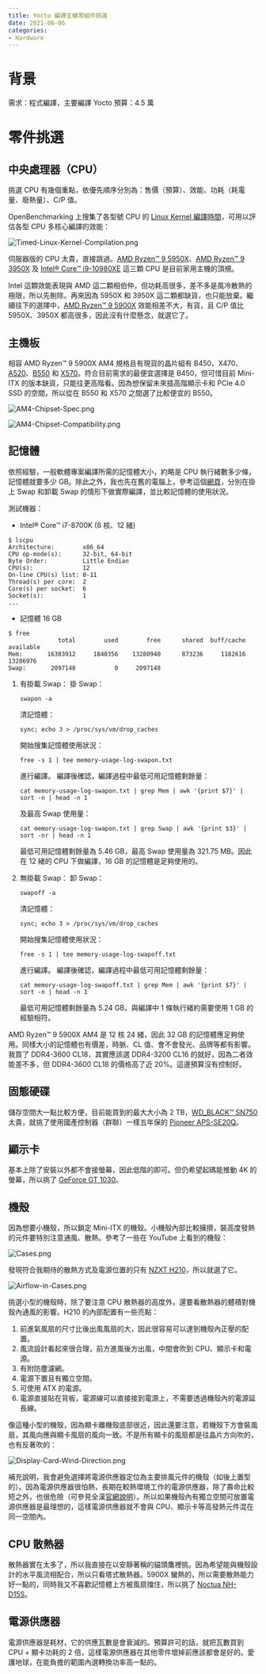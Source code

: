 ```yaml
---
title: Yocto 編譯主機零組件挑選
date: 2021-06-06
categories:
- Hardware
---
```


# 背景

需求：程式編譯，主要編譯 Yocto
預算：4.5 萬

# 零件挑選

## 中央處理器（CPU）

挑選 CPU 有幾個重點，依優先順序分別為：售價（預算）、效能、功耗（耗電量、廢熱量）、C/P 值。

OpenBenchmarking 上搜集了各型號 CPU 的 [Linux Kernel 編譯時間](https://openbenchmarking.org/test/pts/build-linux-kernel)，可用以評估各型 CPU 多核心編譯的效能：

![Timed-Linux-Kernel-Compilation.png](Timed-Linux-Kernel-Compilation.png)

伺服器版的 CPU 太貴，直接跳過。[AMD Ryzen™ 9 5950X](https://www.amd.com/en/products/cpu/amd-ryzen-9-5950x)、[AMD Ryzen™ 9 3950X](https://www.amd.com/en/products/cpu/amd-ryzen-9-3950x) 及 [Intel® Core™ i9-10980XE](https://ark.intel.com/content/www/us/en/ark/products/198017/intel-core-i9-10980xe-extreme-edition-processor-24-75m-cache-3-00-ghz.html) 這三顆 CPU 是目前家用主機的頂規。

Intel 這顆效能表現與 AMD 這二顆相伯仲，但功耗高很多，差不多是風冷散熱的極限，所以先剔除。再來因為 5950X 和 3950X 這二顆都缺貨，也只能放棄。繼續往下的選擇中，[AMD Ryzen™ 9 5900X](https://www.amd.com/en/products/cpu/amd-ryzen-9-5900x) 效能相差不大，有貨，且 C/P 值比 5950X、3950X 都高很多，因此沒有什麼懸念，就選它了。

## 主機板

相容 AMD Ryzen™ 9 5900X AM4 規格且有現貨的晶片組有 B450、X470、[A520](https://www.amd.com/en/chipsets/a520)、[B550](https://www.amd.com/en/chipsets/b550) 和 [X570](https://www.amd.com/en/chipsets/x570)。符合目前需求的最便宜選擇是 B450，但可惜目前 Mini-ITX 的版本缺貨，只能往更高階看。因為想保留未來插高階顯示卡和 PCIe 4.0 SSD 的空間，所以從在 B550 和 X570 之間選了比較便宜的 B550。

![AM4-Chipset-Spec.png](AM4-Chipset-Spec.png)

![AM4-Chipset-Compatibility.png](AM4-Chipset-Compatibility.png)

## 記憶體

依照經驗，一般軟體專案編譯所需的記憶體大小，約略是 CPU 執行緒數多少條，記憶體就要多少 GB。除此之外，我也先在舊的電腦上，參考這個[網頁](https://www.linuxatemyram.com/)，分別在掛上 Swap 和卸載 Swap 的情形下做實際編譯，並比較記憶體的使用狀況。

測試機器：

- Intel® Core™ i7-8700K (6 核、12 緒)

```
$ lscpu
Architecture:        x86_64
CPU op-mode(s):      32-bit, 64-bit
Byte Order:          Little Endian
CPU(s):              12
On-line CPU(s) list: 0-11
Thread(s) per core:  2
Core(s) per socket:  6
Socket(s):           1
...
```

- 記憶體 16 GB

```
$ free
              total        used        free      shared  buff/cache   available
Mem:       16303912     1840356    13280940      873236     1182616    13286976
Swap:       2097148           0     2097148
```

1.  有掛載 Swap：
    掛 Swap：
    
    ```
    swapon -a
    ```
    
    清記憶體：
    
    ```
    sync; echo 3 > /proc/sys/vm/drop_caches
    ```
    
    開始搜集記憶體使用狀況：
    
    ```
    free -s 1 | tee memory-usage-log-swapon.txt
    ```
    
    進行編譯。
    編譯後確認，編譯過程中最低可用記憶體剩餘量：
    
    ```
    cat memory-usage-log-swapon.txt | grep Mem | awk '{print $7}' | sort -n | head -n 1
    ```
    
    及最高 Swap 使用量：
    
    ```
    cat memory-usage-log-swapon.txt | grep Swap | awk '{print $3}' | sort -nr | head -n 1
    ```
    
    最低可用記憶體剩餘量為 5.46 GB，最高 Swap 使用量為 321.75 MB。因此在 12 緒的 CPU 下做編譯，16 GB 的記憶體是足夠使用的。
    
2.  無掛載 Swap：
    卸 Swap：
    
    ```
    swapoff -a
    ```
    
    清記憶體：
    
    ```
    sync; echo 3 > /proc/sys/vm/drop_caches
    ```
    
    開始搜集記憶體使用狀況：
    
    ```
    free -s 1 | tee memory-usage-log-swapoff.txt
    ```
    
    進行編譯。
    編譯後確認，編譯過程中最低可用記憶體剩餘量：
    
    ```
    cat memory-usage-log-swapoff.txt | grep Mem | awk '{print $7}' | sort -n | head -n 1
    ```
    
    最低可用記憶體剩餘量為 5.24 GB，與編譯中 1 條執行緒約需要使用 1 GB 的經驗相符。

AMD Ryzen™ 9 5900X AM4 是 12 核 24 緒，因此 32 GB 的記憶體應足夠使用。同樣大小的記憶體也有價差，時脈、CL 值、會不會發光、品牌等都有影響。我買了 DDR4-3600 CL18，其實應該選 DDR4-3200 CL16 的就好，因為二者效能差不多，但 DDR4-3600 CL18 的價格高了近 20%。這邊預算沒有控制好。

## 固態硬碟

儲存空間大一點比較方便，目前能買到的最大大小為 2 TB，[WD_BLACK™ SN750](https://shop.westerndigital.com/products/internal-drives/wd-black-sn750-nvme-ssd#WDS250G3X0C) 太貴，就挑了使用國產控制器（群聯）一樣五年保的 [Pioneer APS-SE20Q](https://pioneer-iot.com/product/internal-ssd/internal-ssdaps-se20q/)。

## 顯示卡

基本上除了安裝以外都不會接螢幕，因此低階的即可。但仍希望起碼能推動 4K 的螢幕，所以挑了 [GeForce GT 1030](https://www.nvidia.com/en-us/geforce/graphics-cards/gt-1030/specifications/)。

## 機殼

因為想要小機殼，所以鎖定 Mini-ITX 的機殼。小機殼內部比較擁擠，裝高度發熱的元件要特別注意通風、散熱。參考了一些在 YouTube 上看到的機殼：

![Cases.png](Cases.png)

發現符合我期待的散熱方式及電源位置的只有 [NZXT H210](https://nzxt.com/product/h210)，所以就選了它。

![Airflow-in-Cases.png](Airflow-in-Cases.png)

挑選小型的機殼時，除了要注意 CPU 散熱器的高度外，還要看散熱器的體積對機殼內通風的影響。H210 的內部配置有一些亮點：

1.  前進氣風扇的尺寸比後出風風扇的大，因此很容易可以達到機殼內正壓的配置。
2.  風流設計看起來很合理，前方進風後方出風，中間會吹到 CPU、顯示卡和電源。
3.  有附防塵濾網。
4.  電源下置且有獨立空間。
5.  可使用 ATX 的電源。
6.  電源直接貼在背板，電源線可以直接接到電源上，不需要透過機殼內的電源延長線。

像這種小型的機殼，因為顯卡離機殼底部很近，因此還要注意，若機殼下方會裝風扇，其風向應與顯卡風扇的風向一致。不是所有顯卡的風扇都是往晶片方向吹的，也有反著吹的：

![Display-Card-Wind-Direction.png](Display-Card-Wind-Direction.png)

補充說明，我會避免選擇將電源供應器定位為主要排風元件的機殼（如後上置型的）。因為電源供應器很怕熱，長期在較熱環境工作的電源供應器，除了壽命比較短之外，也很危險（可參見全漢[官網說明](https://www.fsp-group.com/tw/knowledge-prd-4.html)）。所以如果機殼內有獨立空間可放置電源供應器是最理想的，這樣電源供應器就不會與 CPU、顯示卡等高發熱元件混在同一空間內。

## CPU 散熱器

散熱器實在太多了，所以我直接在以安靜著稱的貓頭鷹裡挑。因為希望能與機殼設計的水平風流相配合，所以只看塔式散熱器。5900X 蠻熱的，所以需要散熱能力好一點的，同時我又不喜歡記憶體上方被風扇擋住，所以挑了 [Noctua NH-D15S](https://www.google.com/search?client=firefox-b-d&q=NH-D15s)。

## 電源供應器

電源供應器是耗材，它的供應瓦數是會衰減的。預算許可的話，就把瓦數買到 CPU + 顯卡功耗的 2 倍，這樣電源供應器在其他零件壞掉前應該都會是好的。愛護地球，在能負擔的範圍內選轉換功率高一點的。
